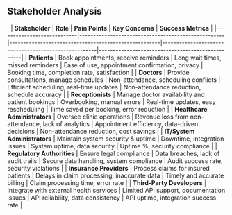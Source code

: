 ## Stakeholder Analysis
&nbsp;
| **Stakeholder**            | **Role**                                            | **Pain Points**                                       | **Key Concerns**                                     | **Success Metrics**                          |
|----------------------------|----------------------------------------------------|------------------------------------------------------|------------------------------------------------------|--------------------------------------------------|
| **Patients**               | Book appointments, receive reminders               | Long wait times, missed reminders                    | Ease of use, appointment confirmation, privacy    | Booking time, completion rate, satisfaction |
| **Doctors**                | Provide consultations, manage schedules            | Non-attendance, scheduling conflicts                 | Efficient scheduling, real-time updates          | Non-attendance reduction, schedule accuracy |
| **Receptionists**          | Manage doctor availability and patient bookings   | Overbooking, manual errors                           | Real-time updates, easy rescheduling             | Time saved per booking, error reduction    |
| **Healthcare Administrators** | Oversee clinic operations                      | Revenue loss from non-attendance, lack of analytics | Appointment efficiency, data-driven decisions    | Non-attendance reduction, cost savings     |
| **IT/System Administrators** | Maintain system security & uptime               | Downtime, integration issues                         | System uptime, data security                     | Uptime %, security compliance              |
| **Regulatory Authorities** | Ensure legal compliance                          | Data breaches, lack of audit trails                 | Secure data handling, system compliance          | Audit success rate, security violations    |
| **Insurance Providers**    | Process claims for insured patients              | Delays in claim processing, inaccurate data         | Timely and accurate billing                      | Claim processing time, error rate          |
| **Third-Party Developers** | Integrate with external health services          | Limited API support, documentation issues           | API reliability, data consistency                 | API uptime, integration success rate       |
